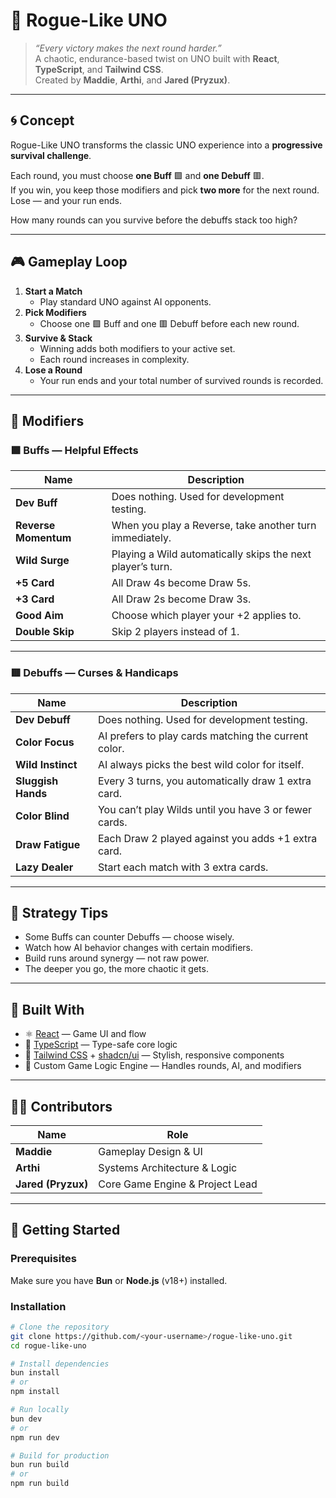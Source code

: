 # 🎴 Rogue-Like UNO

> _“Every victory makes the next round harder.”_  
A chaotic, endurance-based twist on UNO built with **React**, **TypeScript**, and **Tailwind CSS**.  
Created by **Maddie**, **Arthi**, and **Jared (Pryzux)**.

---

## 🌀 Concept

Rogue-Like UNO transforms the classic UNO experience into a **progressive survival challenge**.

Each round, you must choose **one Buff** 🟩 and **one Debuff** 🟥.  
If you win, you keep those modifiers and pick **two more** for the next round.  
Lose — and your run ends.

How many rounds can you survive before the debuffs stack too high?

---

## 🎮 Gameplay Loop

1. **Start a Match**
   - Play standard UNO against AI opponents.
2. **Pick Modifiers**
   - Choose one 🟩 Buff and one 🟥 Debuff before each new round.
3. **Survive & Stack**
   - Winning adds both modifiers to your active set.
   - Each round increases in complexity.
4. **Lose a Round**
   - Your run ends and your total number of survived rounds is recorded.

---

## 🧩 Modifiers

### 🟩 Buffs — Helpful Effects

| Name | Description |
|------|--------------|
| **Dev Buff** | Does nothing. Used for development testing. |
| **Reverse Momentum** | When you play a Reverse, take another turn immediately. |
| **Wild Surge** | Playing a Wild automatically skips the next player’s turn. |
| **+5 Card** | All Draw 4s become Draw 5s. |
| **+3 Card** | All Draw 2s become Draw 3s. |
| **Good Aim** | Choose which player your +2 applies to. |
| **Double Skip** | Skip 2 players instead of 1. |

---

### 🟥 Debuffs — Curses & Handicaps

| Name | Description |
|------|--------------|
| **Dev Debuff** | Does nothing. Used for development testing. |
| **Color Focus** | AI prefers to play cards matching the current color. |
| **Wild Instinct** | AI always picks the best wild color for itself. |
| **Sluggish Hands** | Every 3 turns, you automatically draw 1 extra card. |
| **Color Blind** | You can’t play Wilds until you have 3 or fewer cards. |
| **Draw Fatigue** | Each Draw 2 played against you adds +1 extra card. |
| **Lazy Dealer** | Start each match with 3 extra cards. |

---

## 🧠 Strategy Tips

- Some Buffs can counter Debuffs — choose wisely.
- Watch how AI behavior changes with certain modifiers.
- Build runs around synergy — not raw power.
- The deeper you go, the more chaotic it gets.

---

## 🧱 Built With

- ⚛️ [React](https://react.dev/) — Game UI and flow  
- 💙 [TypeScript](https://www.typescriptlang.org/) — Type-safe core logic  
- 🎨 [Tailwind CSS](https://tailwindcss.com/) + [shadcn/ui](https://ui.shadcn.com/) — Stylish, responsive components  
- 🧠 Custom Game Logic Engine — Handles rounds, AI, and modifiers  

---

## 👩‍💻 Contributors

| Name | Role |
|------|------|
| **Maddie** | Gameplay Design & UI |
| **Arthi** | Systems Architecture & Logic |
| **Jared (Pryzux)** | Core Game Engine & Project Lead |

---

## 🚀 Getting Started

### Prerequisites
Make sure you have **Bun** or **Node.js** (v18+) installed.

### Installation

```bash
# Clone the repository
git clone https://github.com/<your-username>/rogue-like-uno.git
cd rogue-like-uno

# Install dependencies
bun install
# or
npm install

# Run locally
bun dev
# or
npm run dev

# Build for production
bun run build
# or
npm run build


